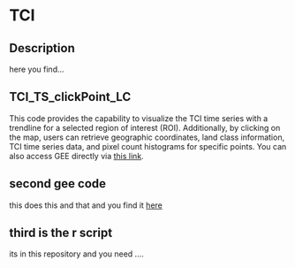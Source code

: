 # TCI
## Description 
here you find...

## TCI_TS_clickPoint_LC
This code provides the capability to visualize the TCI time series with a trendline for a selected region of interest (ROI). Additionally, by clicking on the map, users can retrieve geographic coordinates, land class information, TCI time series data, and pixel count histograms for specific points.
You can also access GEE directly via [this link](https://code.earthengine.google.com/f882ed53aaa6fc83c95cd5e50ff1d5b0).

## second gee code 
this does this and that and you find it [here](https://code.earthengine.google.com/328f4ab5739189e2f3ab1243d641ad03)

## third is the r script 
its in this repository and you need ....

